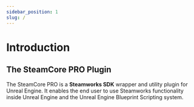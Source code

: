 ```yaml
---
sidebar_position: 1
slug: /
---
```


# Introduction

## The SteamCore PRO Plugin
The SteamCore PRO is a **Steamworks SDK** wrapper and utility plugin for Unreal Engine. It enables the end user to use Steamworks functionality inside Unreal Engine and the Unreal Engine Blueprint Scripting system. 